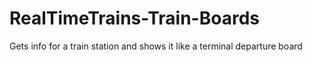 # RealTimeTrains-Train-Boards
Gets info for a train station and shows it like a terminal departure board
